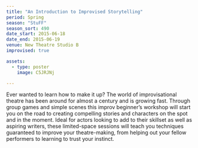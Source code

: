 ```yaml
---
title: "An Introduction to Improvised Storytelling"
period: Spring
season: "StuFF"
season_sort: 490
date_start: 2015-06-18
date_end: 2015-06-19
venue: New Theatre Studio B
improvised: true

assets:
  - type: poster
    image: C5JRJNj

---
```


Ever wanted to learn how to make it up? The world of improvisational theatre has been around for almost a century and is growing fast. Through group games and simple scenes this improv beginner’s workshop will start you on the road to creating compelling stories and characters on the spot and in the moment. Ideal for actors looking to add to their skillset as well as aspiring writers, these limited-space sessions will teach you techniques guaranteed to improve your theatre-making, from helping out your fellow performers to learning to trust your instinct.
